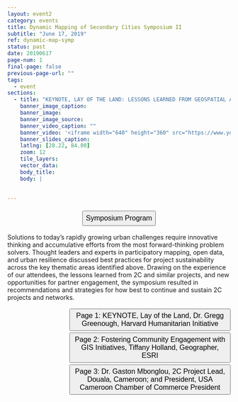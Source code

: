 ```yaml
---
layout: event2
category: events
title: Dynamic Mapping of Secondary Cities Symposium II
subtitle: "June 17, 2019"
ref: dynamic-map-symp
status: past
date: 20190617
page-num: 1
final-page: false
previous-page-url: ""
tags:
  - event
sections:
  - title: "KEYNOTE, LAY OF THE LAND: LESSONS LEARNED FROM GEOSPATIAL APPLICATIONS IN THE HUMANITARIAN ENTERPRISE"
    banner_image_caption: 
    banner_image: 
    banner_image_source: 
    banner_video_caption: ""
    banner_video: '<iframe width="640" height="360" src="https://www.youtube.com/embed/X8BxcZ9Cp7Q" frameborder="0" allowfullscreen></iframe>'
    banner_slides_caption: 
    latlng: [28.22, 84.00]
    zoom: 12
    tile_layers:
    vector_data:
    body_title: 
    body: |
          
 
---
```

<div style="text-align:center;">
    <a href="{{ site.baseurl }}/resources/events/Secondary_Cities_Symposium_2019"><button type="button" class="btn btn-default2" style="font-size:16px;padding:6px;margin-top:6px"><i class="fa"></i>Symposium Program</button></a>
</div>
<div style="text-align:center;"></div>
<br>
<div>
Solutions to today’s rapidly growing urban challenges require innovative thinking and accumulative efforts from the most forward-thinking problem solvers. Thought leaders and experts in participatory mapping, open data, and urban resilience discussed best practices for project sustainability across the key thematic areas identified above. Drawing on the experience of our attendees, the lessons learned from 2C and similar projects, and new opportunities for partner engagement, the symposium resulted in recommendations and strategies
for how best to continue and sustain 2C projects and networks.
</div>
<br>
<div style="text-align:center;margin-left: 140px;">
    <div style="display: inline-block; text-align: left">
        <a href="{{ site.baseurl }}/events/dynamic-map-symp2.html"><button type="button" class="btn btn-default3" style="font-size:16px;padding:5px;margin-bottom:4px"><i class="fa"></i>Page 1: KEYNOTE, Lay of the Land, Dr. Gregg Greenough, Harvard Humanitarian Initiative</button></a>
        <br>
        <a href="{{ site.baseurl }}/events/dynamic-map-symp2-page-2.html"><button type="button" class="btn btn-default3" style="font-size:16px;padding:5px;margin-bottom:4px"><i class="fa"></i>Page 2: Fostering Community Engagement with GIS Initiatives, Tiffany Holland, Geographer, ESRI</button></a>
        <br>
        <a href="{{ site.baseurl }}/events/dynamic-map-symp2-page-3.html"><button type="button" class="btn btn-default3" style="font-size:16px;padding:5px;margin-bottom:4px"><i class="fa"></i>Page 3:  Dr. Gaston Mbonglou, 2C Project Lead, Douala, Cameroon; and President, USA Cameroon Chamber of Commerce President</button></a>
    </div>
</div>
<br>
